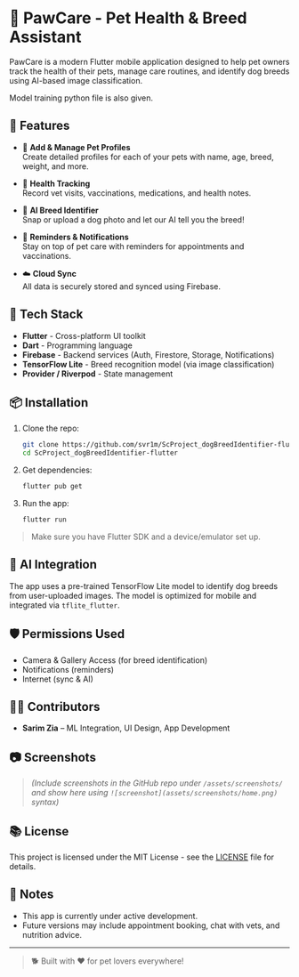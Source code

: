 # 🐾 PawCare - Pet Health & Breed Assistant

PawCare is a modern Flutter mobile application designed to help pet owners track the health of their pets, manage care routines, and identify dog breeds using AI-based image classification.

Model training python file is also given.

## 📲 Features

- 🐶 **Add & Manage Pet Profiles**  
  Create detailed profiles for each of your pets with name, age, breed, weight, and more.

- 💉 **Health Tracking**  
  Record vet visits, vaccinations, medications, and health notes.

- 🧠 **AI Breed Identifier**  
  Snap or upload a dog photo and let our AI tell you the breed!

- 🔔 **Reminders & Notifications**  
  Stay on top of pet care with reminders for appointments and vaccinations.

- ☁️ **Cloud Sync**  
  All data is securely stored and synced using Firebase.

## 🧱 Tech Stack

- **Flutter** - Cross-platform UI toolkit  
- **Dart** - Programming language  
- **Firebase** - Backend services (Auth, Firestore, Storage, Notifications)  
- **TensorFlow Lite** - Breed recognition model (via image classification)  
- **Provider / Riverpod** - State management  

## 📦 Installation

1. Clone the repo:
   ```bash
   git clone https://github.com/svr1m/ScProject_dogBreedIdentifier-flutter.git
   cd ScProject_dogBreedIdentifier-flutter
   ```

2. Get dependencies:
   ```bash
   flutter pub get
   ```

3. Run the app:
   ```bash
   flutter run
   ```

> Make sure you have Flutter SDK and a device/emulator set up.

## 🧪 AI Integration

The app uses a pre-trained TensorFlow Lite model to identify dog breeds from user-uploaded images. The model is optimized for mobile and integrated via `tflite_flutter`.

## 🛡️ Permissions Used

- Camera & Gallery Access (for breed identification)
- Notifications (reminders)
- Internet (sync & AI)

## 🧑‍💻 Contributors

- **Sarim Zia** – ML Integration, UI Design, App Development  

## 📷 Screenshots

> *(Include screenshots in the GitHub repo under `/assets/screenshots/` and show here using `![screenshot](assets/screenshots/home.png)` syntax)*

## 📚 License

This project is licensed under the MIT License - see the [LICENSE](LICENSE) file for details.

## 📌 Notes

- This app is currently under active development.
- Future versions may include appointment booking, chat with vets, and nutrition advice.

---

> 🐕 Built with ❤️ for pet lovers everywhere!
